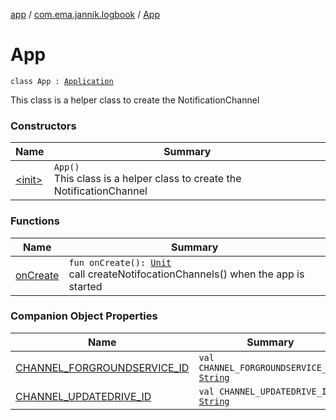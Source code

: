 [app](../../index.md) / [com.ema.jannik.logbook](../index.md) / [App](./index.md)

# App

`class App : `[`Application`](https://developer.android.com/reference/android/app/Application.html)

This class is a helper class to create the NotificationChannel

### Constructors

| Name | Summary |
|---|---|
| [&lt;init&gt;](-init-.md) | `App()`<br>This class is a helper class to create the NotificationChannel |

### Functions

| Name | Summary |
|---|---|
| [onCreate](on-create.md) | `fun onCreate(): `[`Unit`](https://kotlinlang.org/api/latest/jvm/stdlib/kotlin/-unit/index.html)<br>call  createNotifocationChannels() when the app is started |

### Companion Object Properties

| Name | Summary |
|---|---|
| [CHANNEL_FORGROUNDSERVICE_ID](-c-h-a-n-n-e-l_-f-o-r-g-r-o-u-n-d-s-e-r-v-i-c-e_-i-d.md) | `val CHANNEL_FORGROUNDSERVICE_ID: `[`String`](https://kotlinlang.org/api/latest/jvm/stdlib/kotlin/-string/index.html) |
| [CHANNEL_UPDATEDRIVE_ID](-c-h-a-n-n-e-l_-u-p-d-a-t-e-d-r-i-v-e_-i-d.md) | `val CHANNEL_UPDATEDRIVE_ID: `[`String`](https://kotlinlang.org/api/latest/jvm/stdlib/kotlin/-string/index.html) |
